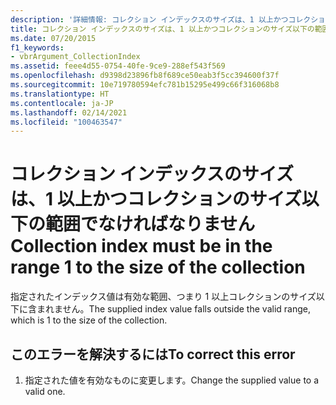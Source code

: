 ```yaml
---
description: '詳細情報: コレクション インデックスのサイズは、1 以上かつコレクションのサイズ以下の範囲でなければなりません'
title: コレクション インデックスのサイズは、1 以上かつコレクションのサイズ以下の範囲でなければなりません
ms.date: 07/20/2015
f1_keywords:
- vbrArgument_CollectionIndex
ms.assetid: feee4d55-0754-40fe-9ce9-288ef543f569
ms.openlocfilehash: d9398d23896fb8f689ce50eab3f5cc394600f37f
ms.sourcegitcommit: 10e719780594efc781b15295e499c66f316068b8
ms.translationtype: HT
ms.contentlocale: ja-JP
ms.lasthandoff: 02/14/2021
ms.locfileid: "100463547"
---
```

# <a name="collection-index-must-be-in-the-range-1-to-the-size-of-the-collection"></a><span data-ttu-id="59b2b-103">コレクション インデックスのサイズは、1 以上かつコレクションのサイズ以下の範囲でなければなりません</span><span class="sxs-lookup"><span data-stu-id="59b2b-103">Collection index must be in the range 1 to the size of the collection</span></span>

<span data-ttu-id="59b2b-104">指定されたインデックス値は有効な範囲、つまり 1 以上コレクションのサイズ以下に含まれません。</span><span class="sxs-lookup"><span data-stu-id="59b2b-104">The supplied index value falls outside the valid range, which is 1 to the size of the collection.</span></span>  
  
## <a name="to-correct-this-error"></a><span data-ttu-id="59b2b-105">このエラーを解決するには</span><span class="sxs-lookup"><span data-stu-id="59b2b-105">To correct this error</span></span>  
  
1. <span data-ttu-id="59b2b-106">指定された値を有効なものに変更します。</span><span class="sxs-lookup"><span data-stu-id="59b2b-106">Change the supplied value to a valid one.</span></span>  
